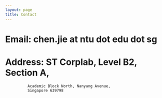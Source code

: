 ```yaml
---
layout: page
title: Contact
---
```


# Email:    chen.jie at ntu dot edu dot sg  
  
# Address:  ST Corplab, Level B2, Section A,  
              Academic Block North, Nanyang Avenue,  
              Singapore 639798
